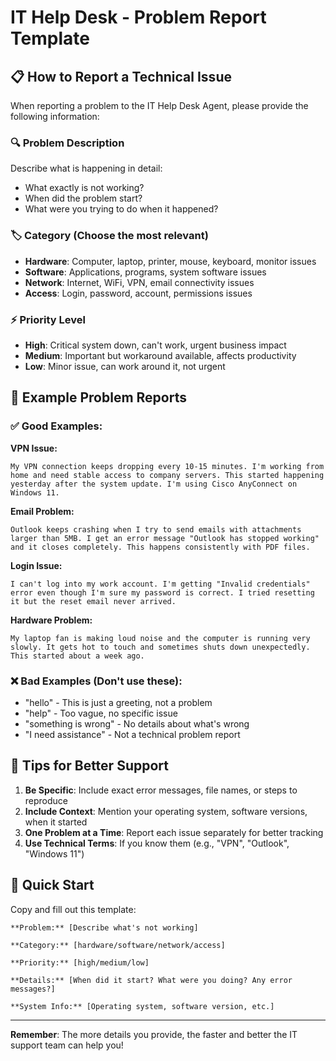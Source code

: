 # IT Help Desk - Problem Report Template

## 📋 How to Report a Technical Issue

When reporting a problem to the IT Help Desk Agent, please provide the following information:

### 🔍 **Problem Description**
Describe what is happening in detail:
- What exactly is not working?
- When did the problem start?
- What were you trying to do when it happened?

### 🏷️ **Category** (Choose the most relevant)
- **Hardware**: Computer, laptop, printer, mouse, keyboard, monitor issues
- **Software**: Applications, programs, system software issues
- **Network**: Internet, WiFi, VPN, email connectivity issues
- **Access**: Login, password, account, permissions issues

### ⚡ **Priority Level**
- **High**: Critical system down, can't work, urgent business impact
- **Medium**: Important but workaround available, affects productivity
- **Low**: Minor issue, can work around it, not urgent

## 📝 **Example Problem Reports**

### ✅ **Good Examples:**

**VPN Issue:**
```
My VPN connection keeps dropping every 10-15 minutes. I'm working from home and need stable access to company servers. This started happening yesterday after the system update. I'm using Cisco AnyConnect on Windows 11.
```

**Email Problem:**
```
Outlook keeps crashing when I try to send emails with attachments larger than 5MB. I get an error message "Outlook has stopped working" and it closes completely. This happens consistently with PDF files.
```

**Login Issue:**
```
I can't log into my work account. I'm getting "Invalid credentials" error even though I'm sure my password is correct. I tried resetting it but the reset email never arrived.
```

**Hardware Problem:**
```
My laptop fan is making loud noise and the computer is running very slowly. It gets hot to touch and sometimes shuts down unexpectedly. This started about a week ago.
```

### ❌ **Bad Examples (Don't use these):**

- "hello" - This is just a greeting, not a problem
- "help" - Too vague, no specific issue
- "something is wrong" - No details about what's wrong
- "I need assistance" - Not a technical problem report

## 🎯 **Tips for Better Support**

1. **Be Specific**: Include exact error messages, file names, or steps to reproduce
2. **Include Context**: Mention your operating system, software versions, when it started
3. **One Problem at a Time**: Report each issue separately for better tracking
4. **Use Technical Terms**: If you know them (e.g., "VPN", "Outlook", "Windows 11")

## 🚀 **Quick Start**

Copy and fill out this template:

```
**Problem:** [Describe what's not working]

**Category:** [hardware/software/network/access]

**Priority:** [high/medium/low]

**Details:** [When did it start? What were you doing? Any error messages?]

**System Info:** [Operating system, software version, etc.]
```

---

**Remember**: The more details you provide, the faster and better the IT support team can help you!
